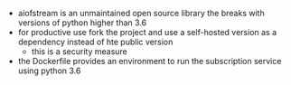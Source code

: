 - aiofstream is an unmaintained open source library the breaks with versions of python higher than 3.6
- for productive use fork the project and use a self-hosted version as a dependency instead of hte public version
  - this is a security measure
- the Dockerfile provides an environment to run the subscription service using python 3.6